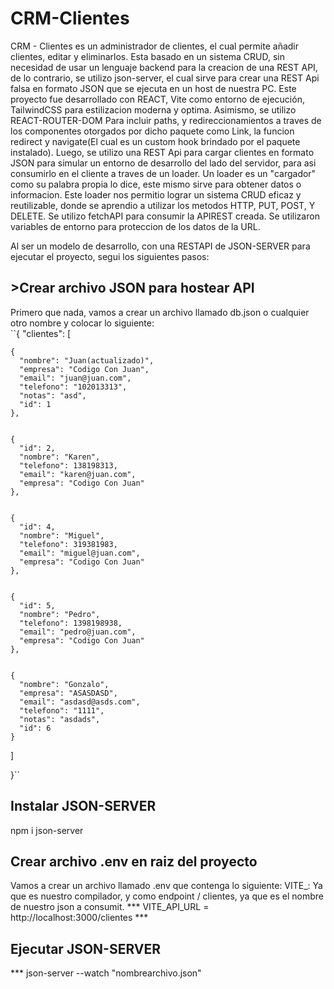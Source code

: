 # CRM-Clientes
CRM - Clientes es un administrador de clientes, el cual permite añadir clientes, editar y eliminarlos. Esta basado en un sistema CRUD, sin necesidad de usar un lenguaje backend para la creacion de una REST API, de lo contrario, se utilizo json-server, el cual sirve para crear una REST Api falsa en formato JSON que se ejecuta en un host de nuestra PC.
Este proyecto fue desarrollado con REACT, Vite como entorno de ejecución, TailwindCSS para estilizacion moderna y optima.
Asimismo, se utilizo REACT-ROUTER-DOM Para incluir paths, y redireccionamientos a traves de los componentes otorgados por dicho paquete como Link, la funcion redirect y navigate(El cual es un custom hook brindado por el paquete instalado). Luego, se utilizo una REST Api para cargar clientes en formato JSON para simular un entorno de desarrollo del lado del servidor, para asi consumirlo en el cliente a traves de un loader. Un loader es un "cargador" como su palabra propia lo dice, este mismo sirve para obtener datos o informacion. Este loader nos permitio lograr un sistema CRUD eficaz y reutilizable, donde se aprendio a utilizar los metodos HTTP, PUT, POST, Y DELETE.
Se utilizo fetchAPI para consumir la APIREST creada. Se utilizaron variables de entorno para proteccion de los datos de la URL.


Al ser un modelo de desarrollo, con una RESTAPI de JSON-SERVER para ejecutar el proyecto, segui los siguientes pasos:
## >Crear archivo JSON para hostear API
Primero que nada, vamos a crear un archivo llamado db.json o cualquier otro nombre y colocar lo siguiente:
<br>
``{
  "clientes": [
  
    {
      "nombre": "Juan(actualizado)",
      "empresa": "Codigo Con Juan",
      "email": "juan@juan.com",
      "telefono": "102013313",
      "notas": "asd",
      "id": 1
    },

    
    {
      "id": 2,
      "nombre": "Karen",
      "telefono": 138198313,
      "email": "karen@juan.com",
      "empresa": "Codigo Con Juan"
    },

    
    {
      "id": 4,
      "nombre": "Miguel",
      "telefono": 319381983,
      "email": "miguel@juan.com",
      "empresa": "Codigo Con Juan"
    },

    
    {
      "id": 5,
      "nombre": "Pedro",
      "telefono": 1398198938,
      "email": "pedro@juan.com",
      "empresa": "Codigo Con Juan"
    },

    
    {
      "nombre": "Gonzalo",
      "empresa": "ASASDASD",
      "email": "asdasd@asds.com",
      "telefono": "1111",
      "notas": "asdads",
      "id": 6
    }

    
  ]

  
}``

## Instalar JSON-SERVER
<bold>npm i json-server</bold>

## Crear archivo .env en raiz del proyecto
Vamos a crear un archivo llamado .env que contenga lo siguiente:
VITE_: Ya que es nuestro compilador, y como endpoint / clientes, ya que es el nombre de nuestro json a consumit.
*** VITE_API_URL =  http://localhost:3000/clientes ***

## Ejecutar JSON-SERVER
*** json-server --watch "nombrearchivo.json"





